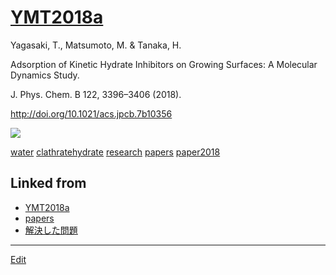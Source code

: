 ---
---
# [YMT2018a](/YMT2018a)

Yagasaki, T., Matsumoto, M. & Tanaka, H.

Adsorption of Kinetic Hydrate Inhibitors on Growing Surfaces: A Molecular Dynamics Study.

J. Phys. Chem. B 122, 3396–3406 (2018).

http://doi.org/10.1021/acs.jpcb.7b10356

![](https://i.gyazo.com/2de6d264cfe694504bf6b4689e8de196.png)



[water](/water) [clathratehydrate](/clathratehydrate) [research](/research) [papers](/papers) [paper2018](/paper2018) 


## Linked from

* [YMT2018a](YMT2018a.md)
* [papers](papers.md)
* [解決した問題](解決した問題.md)


----
[Edit](https://github.com/vitroid/vitroid.github.io/edit/master/MD/YMT2018a.md)
